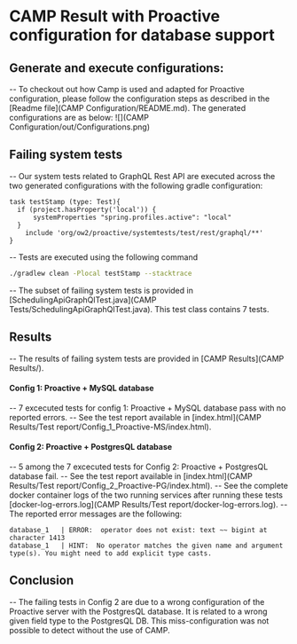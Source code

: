 # CAMP Result with Proactive configuration for database support

## Generate and execute configurations:
-- To checkout out how Camp is used and adapted for Proactive configuration, please follow the configuration steps as described in the [Readme file](CAMP Configuration/README.md).
The generated configurations are as below:
![](CAMP Configuration/out/Configurations.png)
## Failing system tests 
-- Our system tests related to GraphQL Rest API are executed across the two generated configurations with the following gradle configuration:
```
task testStamp (type: Test){
  if (project.hasProperty('local')) {
      systemProperties "spring.profiles.active": "local"
  }
    include 'org/ow2/proactive/systemtests/test/rest/graphql/**' 
}
```
-- Tests are executed using the following command 
```bash
./gradlew clean -Plocal testStamp --stacktrace
```
-- The subset of failing system tests is provided in [SchedulingApiGraphQlTest.java](CAMP Tests/SchedulingApiGraphQlTest.java). This test class contains 7 tests.
## Results
-- The results of failing system tests are provided in [CAMP Results](CAMP Results/). 
#### Config 1: Proactive + MySQL database 
-- 7 excecuted tests for config 1: Proactive + MySQL database pass with no reported errors.
-- See the test report available in [index.html](CAMP Results/Test report/Config_1_Proactive-MS/index.html).
#### Config 2: Proactive + PostgresQL database 
-- 5 among the 7 excecuted tests for Config 2: Proactive + PostgresQL database fail.
-- See the test report available in [index.html](CAMP Results/Test report/Config_2_Proactive-PG/index.html).
-- See the complete docker container logs of the two running services after running these tests [docker-log-errors.log](CAMP Results/Test report/docker-log-errors.log).
-- The reported error messages are the following:
```
database_1   | ERROR:  operator does not exist: text ~~ bigint at character 1413
database_1   | HINT:  No operator matches the given name and argument type(s). You might need to add explicit type casts.
```
## Conclusion
-- The failing tests in Config 2 are due to a wrong configuration of the Proactive server with the PostgresQL database. It is related to a wrong given field type to the PostgresQL DB. This miss-configuration was not possible to detect without the use of CAMP. 





